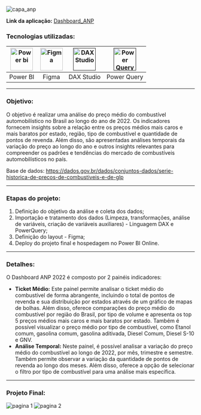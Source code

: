 ![capa_anp](https://github.com/AlbertoFAraujo/PBI_DashboardSAC/assets/105552990/6ec029c2-abf8-4e96-9b31-2fac0a0d2ce1)

**Link da aplicação:** [Dashboard_ANP](https://app.powerbi.com/view?r=eyJrIjoiMmQ2MWEwYzEtOTcxYi00NjlmLThiMjItNzdmNTVkOTA1NTBjIiwidCI6IjFlNDMyOWIyLWNiOWYtNDM0Yy1iM2FjLTBhMmFiMTAxNTRlZiJ9)

### Tecnologias utilizadas: 
| [<img align="center" alt="Power bi" height="60" width="60" src="https://github.com/AlbertoFAraujo/PBI_DashboardSAC/assets/105552990/d239f769-5b2a-4cf0-8198-441a8adcbda0">](https://powerbi.microsoft.com/pt-br/desktop/) | [<img align="center" alt="Figma" height="60" width="60" src="https://github.com/AlbertoFAraujo/PBI_DashboardSAC/assets/105552990/41c4197b-df11-4c43-8b84-6af9f1edbddb">](https://www.streamlit.io/) | [<img align="center" alt="DAX Studio" height="60" width="60" src="https://github.com/AlbertoFAraujo/PBI_DashboardSAC/assets/105552990/e2c6fb50-3e25-4a91-91c1-5c3262c083c4">]() | [<img align="center" alt="Power Query" height="60" width="60" src="https://github.com/AlbertoFAraujo/PBI_DashboardSAC/assets/105552990/b41eddea-d513-4e3b-82de-d1dab2897e88">]() | 
|:---:|:---:|:---:|:---:|
| Power BI | Figma | DAX Studio | Power Query |
<hr>

### Objetivo: 

O objetivo é realizar uma análise do preço médio do combustível automobilístico no Brasil ao longo do ano de 2022. Os indicadores fornecem insights sobre a relação entre os preços médios mais caros e mais baratos por estado, região, tipo de combustível e quantidade de pontos de revenda. Além disso, são apresentadas análises temporais da variação do preço ao longo do ano e outros insights relevantes para compreender os padrões e tendências do mercado de combustíveis automobilísticos no país.

Base de dados: https://dados.gov.br/dados/conjuntos-dados/serie-historica-de-precos-de-combustiveis-e-de-glp
<hr>

### Etapas do projeto:

1. Definição do objetivo da análise e coleta dos dados;
2. Importação e tratamento dos dados (Limpeza, transformações, análise de variáveis, criação de variáveis auxiliares) - Linguagem DAX e PowerQuery;
3. Definição do layout - Figma;
4. Deploy do projeto final e hospedagem no Power BI Online.
<hr>


### Detalhes:

O Dashboard ANP 2022 é composto por 2 painéis indicadores:
- **Ticket Médio:** Este painel permite analisar o ticket médio do combustível de forma abrangente, incluindo o total de pontos de revenda e sua distribuição por estados através de um gráfico de mapas de bolhas. Além disso, oferece comparações do preço médio do combustível por região do Brasil, por tipo de volume e apresenta os top 5 preços médios mais caros e mais baratos por estado. Também é possível visualizar o preço médio por tipo de combustível, como Etanol comum, gasolina comum, gasolina aditivada, Diesel Comum, Diesel S-10 e GNV.
- **Análise Temporal:** Neste painel, é possível analisar a variação do preço médio do combustível ao longo de 2022, por mês, trimestre e semestre. Também permite observar a variação da quantidade de pontos de revenda ao longo dos meses. Além disso, oferece a opção de selecionar o filtro por tipo de combustível para uma análise mais específica.
<hr>

### Projeto Final:

![pagina 1](https://github.com/AlbertoFAraujo/PBI_DashboardSAC/assets/105552990/3cc088a3-b06b-41ce-9f7c-c317c09b21c4)
![pagina 2](https://github.com/AlbertoFAraujo/PBI_DashboardSAC/assets/105552990/5219d38e-5348-4b8a-a83b-7f9d20aeabd1)

